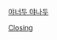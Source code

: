 [야너두 야나두](https://gist.github.com/heuiy/05fbd4ab42427c8b937a0afd491d1ebe)

[Closing](https://gist.github.com/heuiy/6ced3be0a312e3176432302522418206)
